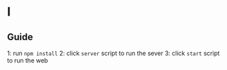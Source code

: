 # Ⅰ
## Guide
1: run ```npm install```
2: click `server` script to run the sever
3: click `start` script to run the web



